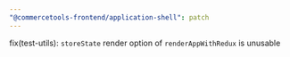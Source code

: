```yaml
---
"@commercetools-frontend/application-shell": patch
---
```


fix(test-utils): `storeState` render option of `renderAppWithRedux` is unusable

